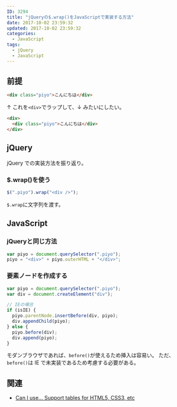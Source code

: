 ```yaml
---
ID: 3294
title: "jQueryの$.wrap()をJavaScriptで実装する方法"
date: 2017-10-02 23:59:32
updated: 2017-10-02 23:59:32
categories:
  - JavaScript
tags:
  - jQuery
  - JavaScript
---
```


## 前提

```html
<div class="piyo">こんにちは</div>
```

↑ これを`<div>`でラップして、↓ みたいにしたい。

```html
<div>
  <div class="piyo">こんにちは</div>
</div>
```

<!--more-->

## jQuery

jQuery での実装方法を振り返り。

### \$.wrap()を使う

```js
$(".piyo").wrap("<div />");
```

`$.wrap`に文字列を渡す。

## JavaScript

### jQueryと同じ方法

```js
var piyo = document.querySelector(".piyo");
piyo = "<div>" + piyo.outerHTML + "</div>";
```

### 要素ノードを作成する

```js
var piyo = document.querySelector(".piyo");
var div = document.createElement("div");

// IEの場合
if (isIE) {
  piyo.parentNode.insertBefore(div, piyo);
  div.appendChild(piyo);
} else {
  piyo.before(div);
  div.append(piyo);
}
```

モダンブラウザであれば、`before()`が使えるため挿入は容易い。
ただ、`before()`は IE で未実装であるため考慮する必要がある。


## 関連

- [Can I use… Support tables for HTML5, CSS3, etc](https://caniuse.com/#feat=dom-manip-convenience)
